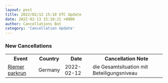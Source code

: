 ```yaml
---
layout: post
title: 2022/02/13 15:10 UTC Update
date: 2022-02-13 15:10:21 +0000
author: Cancellations Bot
category: 'Cancellation Update'
---
```


<h3>New Cancellations</h3>
<div class='hscrollable'>
<table style='width: 100%'>
    <tr>
        <th>Event</th>
        <th>Country</th>
        <th>Date</th>
        <th>Cancellation Note</th>
    </tr>
    <tr>
        <td><a href="https://www.parkrun.com.de/riemer">Riemer parkrun</a></td>
        <td>Germany</td>
        <td>2022-02-12</td>
        <td>die Gesamtsituation mit Beteiligungsniveau</td>
    </tr>
</table>
</div>
